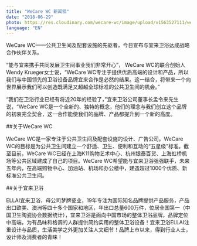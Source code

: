 ```yaml
---
title: "WeCare WC 新闻稿"
date: "2018-06-29"
photo: https://res.cloudinary.com/wecare-wc/image/upload/v1563527111/wecare-wc-ellai/ellai-wecarewc-partner.png
language: "EN"
---
```


WeCare WC——公共卫生间及配套设施的先驱者，今日宣布与宜来卫浴达成战略合作伙伴关系。

“能与宜来携手共同发展卫生间事业我们非常开心”， WeCare WC的联合创始人Wendy Krueger女士说，“WeCare WC专注于提供优质高端的设计和产品，所以我们与中国领先的卫浴设备品牌宜来合作是必然的结果。这一结合，将带来一个向世界展示我们可以创造既满足又超越全球标准的公共卫生间的机会。”

“我们在卫浴行业已经有将近20年的经验了，”宜来卫浴公司董事长孟令来先生说，“WeCare WC是一个全新的、独特的概念，他们的理念与我们创立这个品牌的初衷完全契合，这一合作能使我们的品牌、产品都提升到一个新的高度。

##关于WeCare WC

WeCare WC是一家专注于公共卫生间及配套设施的设计、广告公司。WeCare WC的目标是为公共卫生间建立一个舒适、卫生、便利和互动的“五星级”标准。截至目前，WeCare WC已经在上海K11购物艺术中心、杭州银泰百货、上海虹桥机场等公共区域建成了自己的项目。WeCare WC希望能与宜来卫浴强强联手，未来五年内，在高端购物中心、加油站、机场和办公楼中，建造超过1000个优质、新标准公共卫生间。

##关于宜来卫浴

ELLAI宜来卫浴，母公司梦牌瓷业，19年专注为国际知名品牌提供产品服务，产品出口欧美、澳洲等四十多个国家和地区，年出口总量600万件，位居全国第一（中国卫生陶瓷协会数据统计），宜来卫浴是面向中国市场的整体卫浴品牌，品牌定位中高端，为有品味和格调的人群提供简约实用的整体卫浴设备！宜来卫浴ELLAI注重设计与品质，生活美学之外更加关注人文细节！品牌上市以来，得到行业人士，设计师及消费者的青睐！
